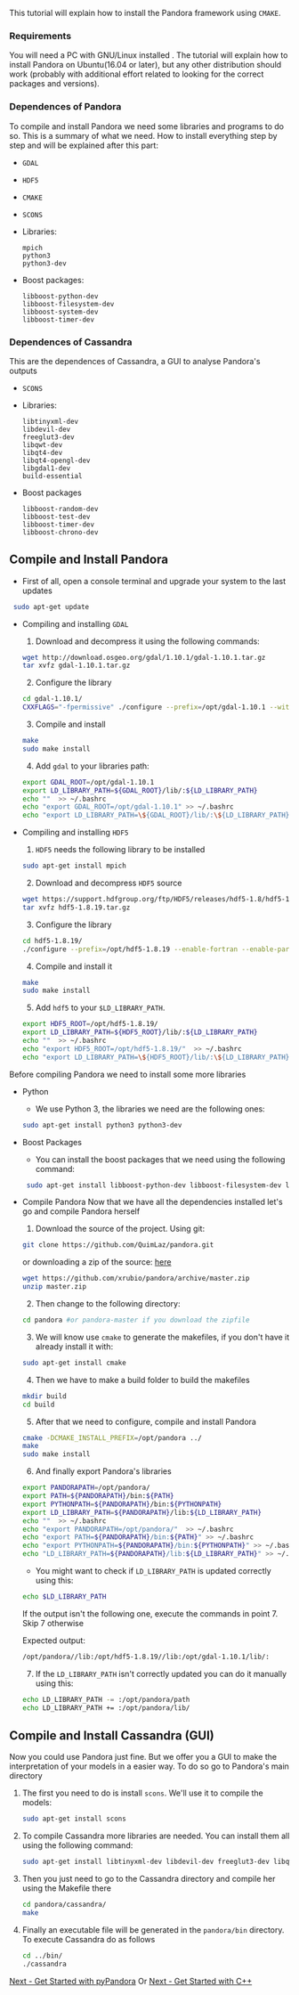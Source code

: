 
This tutorial will explain how to install the Pandora framework using `CMAKE`.

### Requirements

You will need a PC with GNU/Linux installed . The tutorial will explain how to install Pandora on Ubuntu(16.04 or later), but any other distribution should work (probably with additional effort related to looking for the correct packages and versions).

### Dependences of Pandora

To compile and install Pandora we need some libraries and programs to do so. This is a summary of what we need. How to install everything step by step and will be explained after this part:

* `GDAL`
* `HDF5`
* `CMAKE`
* `SCONS`
* Libraries:
	
	```
	mpich
	python3 
	python3-dev
	```
	
* Boost packages:
	
	```
	libboost-python-dev 
	libboost-filesystem-dev 
	libboost-system-dev 
	libboost-timer-dev
	```

### Dependences of Cassandra

This are the dependences of Cassandra, a GUI to analyse Pandora's outputs

* `SCONS`
* Libraries:
	
	```
	libtinyxml-dev 
	libdevil-dev 
	freeglut3-dev 
	libqwt-dev 
	libqt4-dev 
	libqt4-opengl-dev 
	libgdal1-dev 
	build-essential 
	```

* Boost packages

	```
	libboost-random-dev 
	libboost-test-dev 
	libboost-timer-dev 
	libboost-chrono-dev
	```
	
## Compile and Install Pandora

- First of all, open a console terminal and upgrade your system to the last updates

```bash
 sudo apt-get update
```

- Compiling and installing `GDAL`
	1. Download and decompress it using the following commands:

	```bash
	wget http://download.osgeo.org/gdal/1.10.1/gdal-1.10.1.tar.gz
	tar xvfz gdal-1.10.1.tar.gz
	```

	2. Configure the library

	```bash
	cd gdal-1.10.1/
	CXXFLAGS="-fpermissive" ./configure --prefix=/opt/gdal-1.10.1 --with-pcraster=internal --with-png=internal --with-libtiff=internal --with-geotiff=internal --with-jpeg=internal --with-gif=internal --with-netcdf=no --enable-debug
	```

	3. Compile and install 

	```bash
	make
	sudo make install
	```

	4. Add `gdal` to your libraries path:

	```bash
	export GDAL_ROOT=/opt/gdal-1.10.1
	export LD_LIBRARY_PATH=${GDAL_ROOT}/lib/:${LD_LIBRARY_PATH}
	echo ""  >> ~/.bashrc
	echo "export GDAL_ROOT=/opt/gdal-1.10.1" >> ~/.bashrc	
	echo "export LD_LIBRARY_PATH=\${GDAL_ROOT}/lib/:\${LD_LIBRARY_PATH}" >> ~/.bashrc
	```
	
- Compiling and installing `HDF5`
	1. `HDF5` needs the following library to be installed

	```bash
	sudo apt-get install mpich
	```
	2. Download and decompress `HDF5` source 

	```bash
	wget https://support.hdfgroup.org/ftp/HDF5/releases/hdf5-1.8/hdf5-1.8.19/src/hdf5-1.8.19.tar.gz	
	tar xvfz hdf5-1.8.19.tar.gz
	```

	3. Configure the library 

	```bash
	cd hdf5-1.8.19/
	./configure --prefix=/opt/hdf5-1.8.19 --enable-fortran --enable-parallel --enable-debug=all	
	```

	4. Compile and install it

	```bash
	make
	sudo make install
	```

	5. Add `hdf5` to your `$LD_LIBRARY_PATH`.

	```bash
	export HDF5_ROOT=/opt/hdf5-1.8.19/
	export LD_LIBRARY_PATH=${HDF5_ROOT}/lib/:${LD_LIBRARY_PATH}
	echo ""  >> ~/.bashrc
	echo "export HDF5_ROOT=/opt/hdf5-1.8.19/"  >> ~/.bashrc
	echo "export LD_LIBRARY_PATH=\${HDF5_ROOT}/lib/:\${LD_LIBRARY_PATH}" >> ~/.bashrc
	```

Before compiling Pandora we need to install some more libraries

- Python
	* We use Python 3, the libraries we need are the following ones:

	```bash
	sudo apt-get install python3 python3-dev
	```

- Boost Packages
	* You can install the boost packages that we need using the following command:

	```bash
	 sudo apt-get install libboost-python-dev libboost-filesystem-dev libboost-system-dev libboost-timer-dev
	```

- Compile Pandora
Now that we have all the dependencies installed let's go and compile Pandora herself
	
	1. Download the source of the project. 
        Using git: 

	```bash
	git clone https://github.com/QuimLaz/pandora.git 
	```
    or downloading a zip of the source: [here](https://github.com/xrubio/pandora/archive/master.zip)

    ```bash
    wget https://github.com/xrubio/pandora/archive/master.zip
    unzip master.zip
    ```


	2. Then change to the following directory:
	
	```bash
	cd pandora #or pandora-master if you download the zipfile
	```

	3. We will know use `cmake` to generate the makefiles, if you don't have it already install it with:

	```bash
	sudo apt-get install cmake
	```
	
	4. Then we have to make a build folder to build the makefiles

	```bash
	mkdir build
	cd build
	```
	
	5. After that we need to configure, compile and install Pandora

	```bash
	cmake -DCMAKE_INSTALL_PREFIX=/opt/pandora ../
	make
	sudo make install
	```
	
	6. And finally export Pandora's libraries

	```bash
	export PANDORAPATH=/opt/pandora/
	export PATH=${PANDORAPATH}/bin:${PATH}
	export PYTHONPATH=${PANDORAPATH}/bin:${PYTHONPATH}
	export LD_LIBRARY_PATH=${PANDORAPATH}/lib:${LD_LIBRARY_PATH}
	echo ""  >> ~/.bashrc
	echo "export PANDORAPATH=/opt/pandora/"  >> ~/.bashrc
	echo "export PATH=${PANDORAPATH}/bin:${PATH}" >> ~/.bashrc
	echo "export PYTHONPATH=${PANDORAPATH}/bin:${PYTHONPATH}" >> ~/.bashrc
	echo "LD_LIBRARY_PATH=${PANDORAPATH}/lib:${LD_LIBRARY_PATH}" >> ~/.bashrc
	```
	
	* You might want to check if `LD_LIBRARY_PATH` is updated correctly using this:
	
	```bash
	echo $LD_LIBRARY_PATH
	```
	
	If the output isn't the following one, execute the commands in point 7. Skip 7 otherwise
	
	Expected output: 
	```bash
	/opt/pandora//lib:/opt/hdf5-1.8.19//lib:/opt/gdal-1.10.1/lib/:
	```
	
	7. If the `LD_LIBRARY_PATH` isn't correctly updated you can do it manually using this:
	
	```bash
	echo LD_LIBRARY_PATH -= :/opt/pandora/path
	echo LD_LIBRARY_PATH += :/opt/pandora/lib/
	```

## Compile and Install Cassandra (GUI)

Now you could use Pandora just fine. But we offer you a GUI to make the interpretation of your models in a easier way. To do so go to Pandora's main directory

1. The first you need to do is install `scons`. We'll use it to compile the models:
		
	```bash
	sudo apt-get install scons
	```
	
2. To compile Cassandra more libraries are needed. You can install them all using the following command:
	
	```bash
	sudo apt-get install libtinyxml-dev libdevil-dev freeglut3-dev libqwt-dev libqt4-dev libqt4-opengl-dev libgdal1-dev build-essential libboost-random-dev libboost-test-dev libboost-timer-dev libboost-chrono-dev
	```
	
3. Then you just need to go to the Cassandra directory and compile her using the Makefile there

	```bash
	cd pandora/cassandra/
	make
	```
	
4. Finally an executable file will be generated in the `pandora/bin` directory. To execute Cassandra do as follows

	```bash
	cd ../bin/
	./cassandra
	```

        
[Next - Get Started with pyPandora](01_getting_started_pyPandora.md)
Or [Next - Get Started with C++](02_getting_started_pandora.md)
